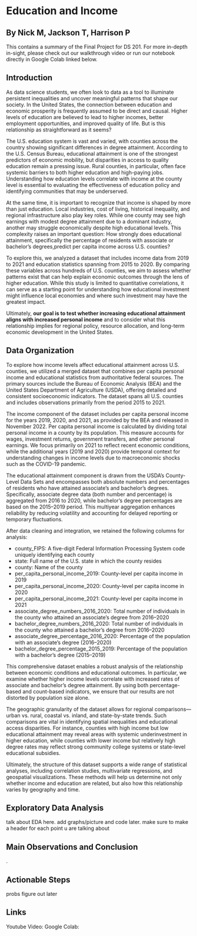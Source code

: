 # Education and Income
## By Nick M, Jackson T, Harrison P
This contains a summary of the Final Project for DS 201. For more in-depth in-sight, please check out our walkthrough video or run our notebook directly in Google Colab linked below.
## Introduction

As data science students, we often look to data as a tool to illuminate persistent inequalities and uncover meaningful patterns that shape our society. In the United States, the connection between education and economic prosperity is frequently assumed to be direct and causal. Higher levels of education are believed to lead to higher incomes, better employment opportunities, and improved quality of life. But is this relationship as straightforward as it seems?

The U.S. education system is vast and varied, with counties across the country showing significant differences in degree attainment. According to the U.S. Census Bureau, educational attainment is one of the strongest predictors of economic mobility, but disparities in access to quality education remain a pressing issue. Rural counties, in particular, often face systemic barriers to both higher education and high-paying jobs. Understanding how education levels correlate with income at the county level is essential to evaluating the effectiveness of education policy and identifying communities that may be underserved.

At the same time, it is important to recognize that income is shaped by more than just education. Local industries, cost of living, historical inequality, and regional infrastructure also play key roles. While one county may see high earnings with modest degree attainment due to a dominant industry, another may struggle economically despite high educational levels. This complexity raises an important question: How strongly does educational attainment, specifically the percentage of residents with associate or bachelor’s degrees,predict per capita income across U.S. counties?

To explore this, we analyzed a dataset that includes income data from 2019 to 2021 and education statistics spanning from 2015 to 2020. By comparing these variables across hundreds of U.S. counties, we aim to assess whether patterns exist that can help explain economic outcomes through the lens of higher education. While this study is limited to quantitative correlations, it can serve as a starting point for understanding how educational investment might influence local economies and where such investment may have the greatest impact.

Ultimately, **our goal is to test whether increasing educational attainment aligns with increased personal income** and to consider what this relationship implies for regional policy, resource allocation, and long-term economic development in the United States.


## Data Organization
To explore how income levels affect educational attainment across U.S. counties, we utilized a merged dataset that combines per capita personal income and educational statistics from authoritative federal sources. The primary sources include the Bureau of Economic Analysis (BEA) and the United States Department of Agriculture (USDA), offering detailed and consistent socioeconomic indicators. The dataset spans all U.S. counties and includes observations primarily from the period 2015 to 2021.

The income component of the dataset includes per capita personal income for the years 2019, 2020, and 2021, as provided by the BEA and released in November 2022. Per capita personal income is calculated by dividing total personal income in a county by its population. This measure accounts for wages, investment returns, government transfers, and other personal earnings. We focus primarily on 2021 to reflect recent economic conditions, while the additional years (2019 and 2020) provide temporal context for understanding changes in income levels due to macroeconomic shocks such as the COVID-19 pandemic.

The educational attainment component is drawn from the USDA’s County-Level Data Sets and encompasses both absolute numbers and percentages of residents who have attained associate’s and bachelor’s degrees. Specifically, associate degree data (both number and percentage) is aggregated from 2016 to 2020, while bachelor’s degree percentages are based on the 2015–2019 period. This multiyear aggregation enhances reliability by reducing volatility and accounting for delayed reporting or temporary fluctuations.

After data cleaning and integration, we retained the following columns for analysis:

- county_FIPS: A five-digit Federal Information Processing System code uniquely identifying each county
- state: Full name of the U.S. state in which the county resides
- county: Name of the county
- per_capita_personal_income_2019: County-level per capita income in 2019
- per_capita_personal_income_2020: County-level per capita income in 2020
- per_capita_personal_income_2021: County-level per capita income in 2021
- associate_degree_numbers_2016_2020: Total number of individuals in the county who attained an associate’s degree from 2016–2020
- bachelor_degree_numbers_2016_2020: Total number of individuals in the county who attained a bachelor’s degree from 2016–2020
- associate_degree_percentage_2016_2020: Percentage of the population with an associate’s degree (2016–2020)
- bachelor_degree_percentage_2015_2019: Percentage of the population with a bachelor’s degree (2015–2019)

This comprehensive dataset enables a robust analysis of the relationship between economic conditions and educational outcomes. In particular, we examine whether higher income levels correlate with increased rates of associate and bachelor’s degree attainment. By using both percentage-based and count-based indicators, we ensure that our results are not distorted by population size alone.

The geographic granularity of the dataset allows for regional comparisons—urban vs. rural, coastal vs. inland, and state-by-state trends. Such comparisons are vital in identifying spatial inequalities and educational access disparities. For instance, counties with high income but low educational attainment may reveal areas with systemic underinvestment in higher education, while counties with lower income but relatively high degree rates may reflect strong community college systems or state-level educational subsidies.

Ultimately, the structure of this dataset supports a wide range of statistical analyses, including correlation studies, multivariate regressions, and geospatial visualizations. These methods will help us determine not only whether income and education are related, but also how this relationship varies by geography and time.

## Exploratory Data Analysis
talk about EDA here. add graphs/picture and code later. make sure to make a header for each point u are talking about

## Main Observations and Conclusion
.

## Actionable Steps
probs figure out later

## Links
Youtube Video:
Google Colab:
